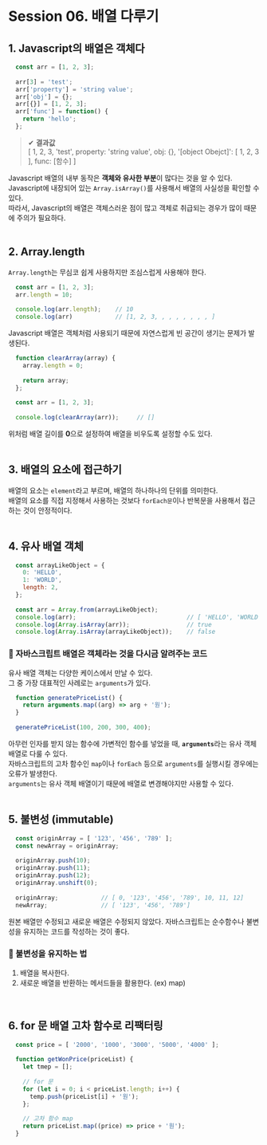 # Session 06. 배열 다루기
## 1. Javascript의 배열은 객체다
```javascript
  const arr = [1, 2, 3];
  
  arr[3] = 'test';
  arr['property'] = 'string value';
  arr['obj'] = {};
  arr[{}] = [1, 2, 3];
  arr['func'] = function() {
    return 'hello';
  };
```
> ✔ <b>결과값</b><br>
> [ 1, 2, 3, 'test', property: 'string value', obj: {}, '[object Obejct]': [ 1, 2, 3 ], func: [함수] ]

Javascript 배열의 내부 동작은 <b>객체와 유사한 부분</b>이 많다는 것을 알 수 있다.<br>
Javascript에 내장되어 있는 `Array.isArray()`를 사용해서 배열의 사실성을 확인할 수 있다.<br>
따라서, Javascript의 배열은 객체스러운 점이 많고 객체로 취급되는 경우가 많이 때문에 주의가 필요하다.<br>
<br>

## 2. Array.length
`Array.length`는 무심코 쉽게 사용하지만 조심스럽게 사용해야 한다.<br>
```javascript
  const arr = [1, 2, 3];
  arr.length = 10;
  
  console.log(arr.length);    // 10
  console.log(arr)            // [1, 2, 3, , , , , , , , ]
```
Javascript 배열은 객체처럼 사용되기 때문에 자연스럽게 빈 공간이 생기는 문제가 발생된다.<br>
```javascript
  function clearArray(array) {
    array.length = 0;
    
    return array;
  };
  
  const arr = [1, 2, 3];
  
  console.log(clearArray(arr));     // []
```
위처럼 배열 길이를 <b>0</b>으로 설정하여 배열을 비우도록 설정할 수도 있다.<br>
<br>

## 3. 배열의 요소에 접근하기
배열의 요소는 `element`라고 부르며, 배열의 하나하나의 단위를 의미한다.<br>
배열의 요소를 직접 지정해서 사용하는 것보다 `forEach문`이나 반복문을 사용해서 접근하는 것이 안정적이다.<br>
<br>

## 4. 유사 배열 객체
```javascript
  const arrayLikeObject = {
    0: 'HELLO',
    1: 'WORLD',
    length: 2,
  };
  
  const arr = Array.from(arrayLikeObject);
  console.log(arr);                               // [ 'HELLO', 'WORLD' ]
  console.log(Array.isArray(arr));                // true
  console.log(Array.isArray(arrayLikeObject));    // false
```
### 🚩 자바스크립트 배열은 객체라는 것을 다시금 알려주는 코드
유사 배열 객체는 다양한 케이스에서 만날 수 있다.<br>
그 중 가장 대표적인 사례로는 `arguments`가 있다.<br>
```javascript
  function generatePriceList() {
    return arguments.map((arg) => arg + '원');
  }
  
  generatePriceList(100, 200, 300, 400);
```
아무런 인자를 받지 않는 함수에 가변적인 함수를 넣었을 때, <b>`arguments`</b>라는 유사 객체 배열로 다룰 수 있다.<br>
자바스크립트의 고차 함수인 `map`이나 `forEach` 등으로 `arguments`를 실행시킬 경우에는 오류가 발생한다.<br>
`arguments`는 유사 객체 배열이기 때문에 배열로 변경해야지만 사용할 수 있다.<br>
<br>

## 5. 불변성 (immutable)
```javascript
  const originArray = [ '123', '456', '789' ];
  const newArray = originArray;
  
  originArray.push(10);
  originArray.push(11);
  originArray.push(12);
  originArray.unshift(0);
  
  originArray;            // [ 0, '123', '456', '789', 10, 11, 12]
  newArray;               // [ '123', '456', '789']
```
원본 배열만 수정되고 새로운 배열은 수정되지 않았다.
자바스크립트는 순수함수나 불변성을 유지하는 코드를 작성하는 것이 좋다.<br>
### 📝 불변성을 유지하는 법
  1. 배열을 복사한다.
  2. 새로운 배열을 반환하는 메서드들을 활용한다. (ex) map)
<br>

## 6. for 문 배열 고차 함수로 리팩터링
```javascript
  const price = [ '2000', '1000', '3000', '5000', '4000' ];
  
  function getWonPrice(priceList) {
    let tmep = [];
    
    // for 문
    for (let i = 0; i < priceList.length; i++) {
      temp.push(priceList[i] + '원');
    };
    
    // 고차 함수 map
    return priceList.map((price) => price + '원');
  }
```
